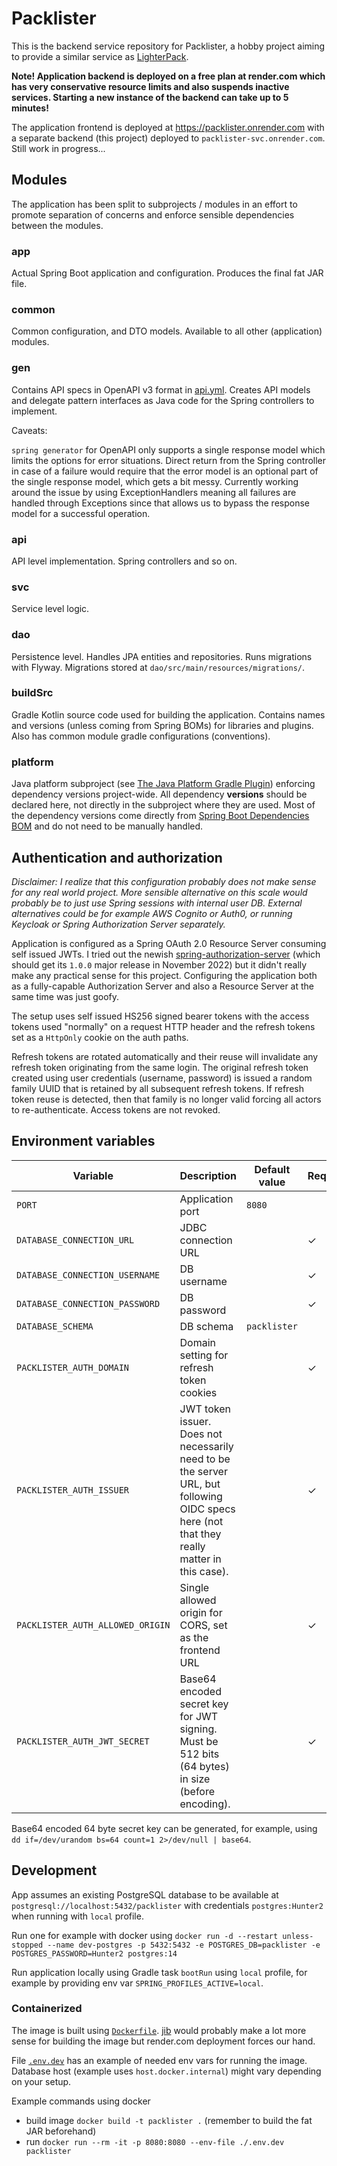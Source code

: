 # Packlister

This is the backend service repository for Packlister, a hobby project aiming to provide a similar service
as [LighterPack](https://lighterpack.com/).

**Note! Application backend is deployed on a free plan at render.com which has very conservative resource limits and
also suspends inactive services. Starting a new instance of the backend can take up to 5 minutes!**

The application frontend is deployed at https://packlister.onrender.com with a separate backend (this project) deployed
to `packlister-svc.onrender.com`. Still work in progress...

## Modules

The application has been split to subprojects / modules in an effort to promote separation of concerns and enforce
sensible dependencies between the modules.

### app

Actual Spring Boot application and configuration. Produces the final fat JAR file.

### common

Common configuration, and DTO models. Available to all other (application) modules.

### gen

Contains API specs in OpenAPI v3 format in [api.yml](/gen/api.yml). Creates API models and delegate pattern interfaces
as Java code for the Spring controllers to implement.

Caveats:

`spring generator` for OpenAPI only supports a single response model which limits the options for error situations.
Direct return from the Spring controller in case of a failure would require that the error model is an optional part of
the single response model, which gets a bit messy. Currently working around the issue by using ExceptionHandlers meaning
all failures are handled through Exceptions since that allows us to bypass the response model for a successful
operation.

### api

API level implementation. Spring controllers and so on.

### svc

Service level logic.

### dao

Persistence level. Handles JPA entities and repositories. Runs migrations with Flyway. Migrations stored
at `dao/src/main/resources/migrations/`.

### buildSrc

Gradle Kotlin source code used for building the application. Contains names and versions (unless coming from Spring
BOMs) for libraries and plugins. Also has common module gradle configurations (conventions).

### platform

Java platform subproject (see
[The Java Platform Gradle Plugin](https://docs.gradle.org/current/userguide/java_platform_plugin.html)) enforcing
dependency versions project-wide. All dependency **versions** should be declared here, not directly in the subproject
where they are used. Most of the dependency versions come directly
from [Spring Boot Dependencies BOM](https://mvnrepository.com/artifact/org.springframework.boot/spring-boot-dependencies)
and do not need to be manually handled.

## Authentication and authorization

*Disclaimer: I realize that this configuration probably does not make sense for any real world project. More sensible
alternative on this scale would probably be to just use Spring sessions with internal user DB. External alternatives
could be for example AWS Cognito or Auth0, or running Keycloak or Spring Authorization Server separately.*

Application is configured as a Spring OAuth 2.0 Resource Server consuming self issued JWTs. I tried out the
newish [spring-authorization-server](https://github.com/spring-projects/spring-authorization-server) (which should get
its `1.0.0` major release in November 2022) but it didn't really make any practical sense for this project. Configuring
the application both as a fully-capable Authorization Server and also a Resource Server at the same time was just goofy.

The setup uses self issued HS256 signed bearer tokens with the access tokens used "normally" on a request HTTP header
and the refresh tokens set as a `HttpOnly` cookie on the auth paths.

Refresh tokens are rotated automatically and their reuse will invalidate any refresh token originating from the same
login. The original refresh token created using user credentials (username, password) is issued a random family UUID
that is retained by all subsequent refresh tokens. If refresh token reuse is detected, then that family is no longer
valid forcing all actors to re-authenticate. Access tokens are not revoked.

## Environment variables

| Variable                         | Description                                                                                                                                 | Default value | Required | Example                                                        |
|----------------------------------|---------------------------------------------------------------------------------------------------------------------------------------------|---------------|----------|----------------------------------------------------------------|
| `PORT`                           | Application port                                                                                                                            | `8080`        |          |                                                                |
| `DATABASE_CONNECTION_URL`        | JDBC connection URL                                                                                                                         |               | ✓        | `jdbc:postgresql://host.docker.internal:5432/packlister`       |
| `DATABASE_CONNECTION_USERNAME`   | DB username                                                                                                                                 |               | ✓        | `postgres`                                                     |
| `DATABASE_CONNECTION_PASSWORD`   | DB password                                                                                                                                 |               | ✓        | `Hunter2`                                                      |
| `DATABASE_SCHEMA`                | DB schema                                                                                                                                   | `packlister`  |          |                                                                |
| `PACKLISTER_AUTH_DOMAIN`         | Domain setting for refresh token cookies                                                                                                    |               | ✓        | `localhost`, `packlister-svc.onrender.com`                     |
| `PACKLISTER_AUTH_ISSUER`         | JWT token issuer. Does not necessarily need to be the server URL, but following OIDC specs here (not that they really matter in this case). |               | ✓        | `http://localhost:8080`, `https://packlister-svc.onrender.com` |
| `PACKLISTER_AUTH_ALLOWED_ORIGIN` | Single allowed origin for CORS, set as the frontend URL                                                                                     |               | ✓        | `http://localhost:3003`, `https://packlister.onrender.com`     |
| `PACKLISTER_AUTH_JWT_SECRET`     | Base64 encoded secret key for JWT signing. Must be 512 bits (64 bytes) in size (before encoding).                                           |               | ✓        |                                                                |

Base64 encoded 64 byte secret key can be generated, for
example, using `dd if=/dev/urandom bs=64 count=1 2>/dev/null | base64`.

## Development

App assumes an existing PostgreSQL database to be available at `postgresql://localhost:5432/packlister` with
credentials `postgres:Hunter2` when running with `local` profile.

Run one for example with docker
using `docker run -d --restart unless-stopped --name dev-postgres -p 5432:5432 -e POSTGRES_DB=packlister -e POSTGRES_PASSWORD=Hunter2 postgres:14`

Run application locally using Gradle task `bootRun` using `local` profile, for example by providing env
var `SPRING_PROFILES_ACTIVE=local`.

### Containerized

The image is built using [`Dockerfile`](Dockerfile). [jib](https://github.com/GoogleContainerTools/jib) would probably
make a lot more sense for building the image but render.com deployment forces our hand.

File [`.env.dev`](.env.dev) has an example of needed env vars for running the image. Database host (example
uses `host.docker.internal`) might vary depending on your setup.

Example commands using docker

* build image `docker build -t packlister .` (remember to build the fat JAR beforehand)
* run `docker run --rm -it -p 8080:8080 --env-file ./.env.dev packlister`
